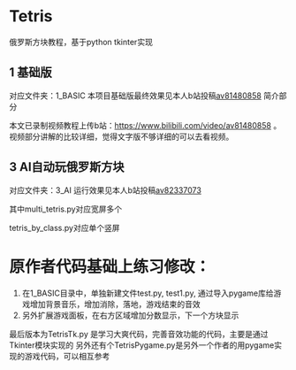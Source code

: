 # Tetris
俄罗斯方块教程，基于python tkinter实现

## 1 基础版
对应文件夹：1_BASIC
本项目基础版最终效果见本人b站投稿[av81480858](https://www.bilibili.com/video/av81480858) 简介部分

本文已录制视频教程上传b站：https://www.bilibili.com/video/av81480858 。视频部分讲解的比较详细，觉得文字版不够详细的可以去看视频。

## 3 AI自动玩俄罗斯方块
对应文件夹：3_AI
运行效果见本人b站投稿[av82337073](https://www.bilibili.com/video/av82337073)

其中multi_tetris.py对应宽屏多个

tetris_by_class.py对应单个竖屏

# 原作者代码基础上练习修改：

1. 在1_BASIC目录中，单独新建文件test.py, test1.py, 通过导入pygame库给游戏增加背景音乐，增加消除，落地，游戏结束的音效
2. 另外扩展游戏面板，在右方区域增加分数显示，下一个方块显示

最后版本为TetrisTk.py 是学习大爽代码，完善音效功能的代码，主要是通过Tkinter模块实现的
另外还有个TetrisPygame.py是另外一个作者的用pygame实现的游戏代码，可以相互参考
